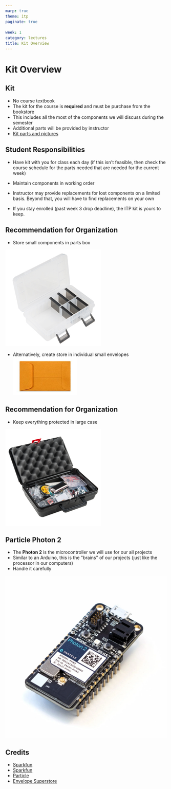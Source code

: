 ```yaml
---
marp: true
theme: itp
paginate: true

week: 1
category: lectures
title: Kit Overview
---
```



<!-- headingDivider: 2 -->

# Kit Overview



## Kit

- No course textbook
- The kit for the course is **required** and must be purchase from the bookstore
- This includes all the most of the components we will discuss during the semester
- Additional parts will be provided by instructor
- [Kit parts and pictures](https://reparke.github.io/ITP348-Physical-Computing/kit)

## Student Responsibilities

- Have kit with you for class each day (if this isn't feasible, then check the course schedule for the parts needed that are needed for the current week)

- Maintain components in working order

- Instructor may provide replacements for lost components on a limited basis. Beyond that, you will have to find replacements on your own
- If you stay enrolled (past week 3 drop deadline), the ITP kit is yours to keep. 

## Recommendation for Organization

- Store small components in parts box 
<img src="lecture_kit_overview.assests/13867-01a.jpg" alt="Small box" style="width:300px" />

- Alternatively, create store in individual small envelopes <img src="lecture_kit_overview.assests/md-5720202.jpg" alt="small envelopes" style="width:200px" />

## Recommendation for Organization
- Keep everything protected in large case 
<img src="lecture_kit_overview.assests/SIK_V4-01.jpg" alt="large case" style="width:300px" />

## Particle Photon 2

- The **Photon 2** is the microcontroller we will use for our all projects
- Similar to an Arduino, this is the "brains" of our projects (just like the processor in our computers)
- Handle it carefully

![bg opacity:.75](lecture_kit_overview.assets/PHOTON2-EVT-ISO_1200x.webp)

## Credits

- [Sparkfun](https://www.sparkfun.com/products/13867)
- [Sparkfun](https://www.sparkfun.com/products/14265)
- [Particle](https://store.particle.io/products/photon-2)
- [Envelope Superstore](https://www.envelopesuperstore.com/3-coin-envelopes-24lb-brown-kraft/sku-5720202)





